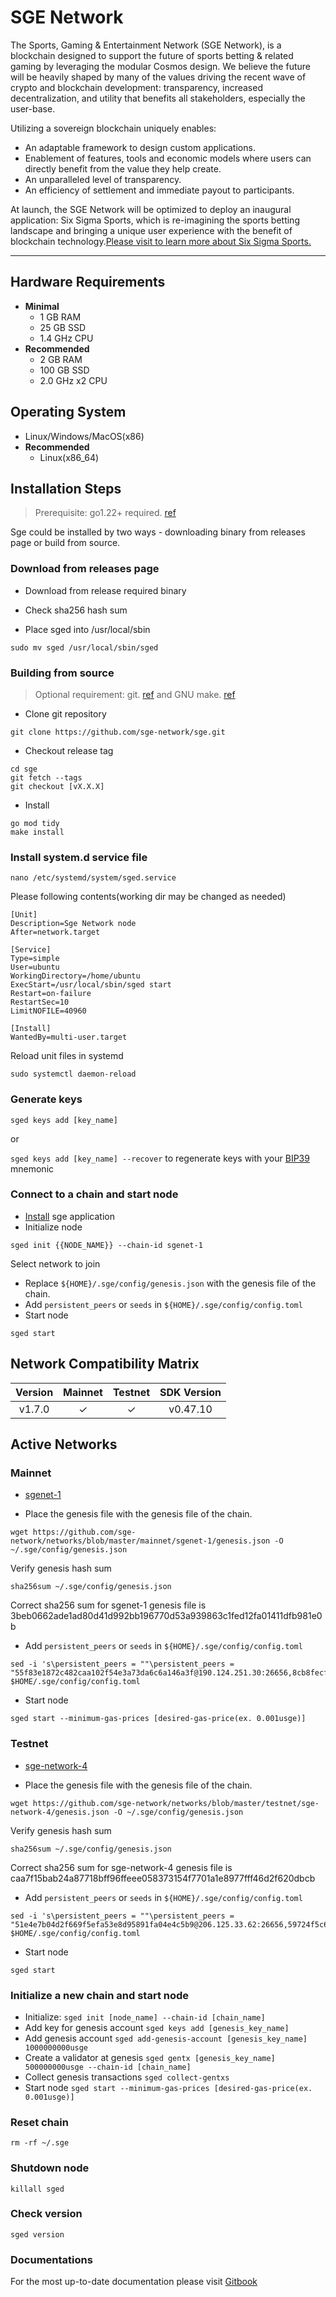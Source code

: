 # SGE Network

The Sports, Gaming & Entertainment Network (SGE Network), is a blockchain
designed to support the future of sports betting & related gaming by
leveraging the modular Cosmos design. We believe the future will be heavily shaped by many of the values driving the recent wave of crypto and blockchain development: transparency, increased decentralization, and utility that benefits all stakeholders, especially the user-base.

Utilizing a sovereign blockchain uniquely enables:

- An adaptable framework to design custom applications.
- Enablement of features, tools and economic models where users can directly benefit from the value they help create.
- An unparalleled level of transparency.
- An efficiency of settlement and immediate payout to participants.

At launch, the SGE Network will be optimized to deploy an inaugural application: Six Sigma Sports, which is re-imagining the sports betting landscape and bringing a unique user experience with the benefit of blockchain technology.[Please visit to learn more about Six Sigma Sports.](https://sixsigmasports.io/)

---

## Hardware Requirements

- **Minimal**
  - 1 GB RAM
  - 25 GB SSD
  - 1.4 GHz CPU
- **Recommended**
  - 2 GB RAM
  - 100 GB SSD
  - 2.0 GHz x2 CPU

## Operating System

- Linux/Windows/MacOS(x86)
- **Recommended**
  - Linux(x86_64)

## Installation Steps
>
>Prerequisite: go1.22+ required. [ref](https://golang.org/doc/install)

Sge could be installed by two ways - downloading binary from releases page or build from source.

### Download from releases page

- Download from release required binary

- Check sha256 hash sum

- Place sged into /usr/local/sbin

```shell
sudo mv sged /usr/local/sbin/sged
```

### Building from source
>
>Optional requirement: git. [ref](https://github.com/git/git) and GNU make. [ref](https://www.gnu.org/software/make/manual/html_node/index.html)

- Clone git repository

```shell
git clone https://github.com/sge-network/sge.git
```

- Checkout release tag

```shell
cd sge
git fetch --tags
git checkout [vX.X.X]
```

- Install

```shell
go mod tidy
make install
```

### Install system.d service file

```shell
nano /etc/systemd/system/sged.service
```

Please following contents(working dir may be changed as needed)

```systemd
[Unit]
Description=Sge Network node
After=network.target

[Service]
Type=simple
User=ubuntu
WorkingDirectory=/home/ubuntu
ExecStart=/usr/local/sbin/sged start
Restart=on-failure
RestartSec=10
LimitNOFILE=40960

[Install]
WantedBy=multi-user.target
```

Reload unit files in systemd

```shell
sudo systemctl daemon-reload
```

### Generate keys

`sged keys add [key_name]`

or

`sged keys add [key_name] --recover` to regenerate keys with your [BIP39](https://github.com/bitcoin/bips/tree/master/bip-0039) mnemonic

### Connect to a chain and start node

- [Install](#installation-steps) sge application
- Initialize node

```shell
sged init {{NODE_NAME}} --chain-id sgenet-1
```

Select network to join

- Replace `${HOME}/.sge/config/genesis.json` with the genesis file of the chain.
- Add `persistent_peers` or `seeds` in `${HOME}/.sge/config/config.toml`
- Start node

```shell
sged start
```

## Network Compatibility Matrix

| Version | Mainnet | Testnet | SDK Version |
|:-------:|:-------:|:-------:|:-----------:|
|  v1.7.0 |    ✓    |    ✓    |   v0.47.10  |

## Active Networks

### Mainnet

- [sgenet-1](https://github.com/sge-network/networks/tree/master/mainnet/sgenet-1)

- Place the genesis file with the genesis file of the chain.

```shell
wget https://github.com/sge-network/networks/blob/master/mainnet/sgenet-1/genesis.json -O ~/.sge/config/genesis.json
```

Verify genesis hash sum

```shell
sha256sum ~/.sge/config/genesis.json
```

Correct sha256 sum for sgenet-1 genesis file is 3beb0662ade1ad80d41d992bb196770d53a939863c1fed12fa01411dfb981e0b

- Add `persistent_peers` or `seeds` in `${HOME}/.sge/config/config.toml`

```shell
sed -i 's\persistent_peers = ""\persistent_peers = "55f83e1872c482caa102f54e3a73da6c6a146a3f@190.124.251.30:26656,8cb8fecf6470ceaba3f2e7b7c3442b19bd692dea@34.168.149.213:26656,be9721fb11f2ace5b59d26710b4a0d5467ddc8c9@136.243.67.44:17756,d09a5df7a13c758928ab1de0dc7342cab2e7b686@74.50.74.98:36656,401a4986e78fe74dd7ead9363463ba4c704d8759@38.146.3.183:17756,6aa15d14b1e7dadb1923e5701b22c6e370612c29@136.243.67.189:17756,033d3698baf8488429cf2af86ce7d7ad81780a39@[2001:bc8:702:1841::226]:26656,6e0bfbf0c69e60158b310783d129141f88a3c228@5.181.190.81:26656,af9d9bd15ca597eb77dab73c56b0ae51bafcbb28@142.132.202.86:16656,88f341a9670494c3d529934dc578eec1b00f4aa1@141.94.168.85:26656,a44284e563c31676f1c06ff08315d9642e0a6f59@103.230.87.171:26656,17da9d2fea9d6d431d390c3b9575547d8881da2b@185.16.39.190:11156"\g' $HOME/.sge/config/config.toml
```

- Start node

```shell
sged start --minimum-gas-prices [desired-gas-price(ex. 0.001usge)]
```

### Testnet

- [sge-network-4](https://github.com/sge-network/networks/tree/master/testnet/sge-network-4)

- Place the genesis file  with the genesis file of the chain.

```shell
wget https://github.com/sge-network/networks/blob/master/testnet/sge-network-4/genesis.json -O ~/.sge/config/genesis.json
```

Verify genesis hash sum

```shell
sha256sum ~/.sge/config/genesis.json
```

Correct sha256 sum for sge-network-4 genesis file is caa7f15bab24a87718bff96ffeee058373154f7701a1e8977fff46d2f620dbcb

- Add `persistent_peers` or `seeds` in `${HOME}/.sge/config/config.toml`

```shell
sed -i 's\persistent_peers = ""\persistent_peers = "51e4e7b04d2f669f5efa53e8d95891fa04e4c5b9@206.125.33.62:26656,59724f5c6232b1d10507e08b9a9f2ff14181a779@51.195.61.9:20656,7f06552a64b0eed2c4ebd15003a360dbb752e9ce@50.19.180.153:26656,1ae72dbbd1e0143cf2a69441e45eec6dc9212410@52.44.14.245:26656,1e5f1fa5725ab5e09209b7935c6ea3f57b2711ed@[2a01:4f9:1a:9462::3]:26656,13408a5d533afc428a235aa7f58915302c3fccb6@185.246.86.199:26656,7bd23b2967a99b19800282c34b5f509ada38c9ab@52.44.14.245:26656,a37dfffae53ba7a80ef1a54c6906c2072985a3ee@65.108.2.41:56656,476a6214e6abbf038f1e489a3062d62e243150b3@147.135.105.3:26656,1d8dd9667f7a5e83370603fc635a0f0ed7a360d1@50.19.180.153:26656,94f40d2af393be3751518e15818c445632a712a4@84.46.246.109:26656,f5a8e867ae61da981adfb2e142555064694ef541@57.128.37.47:26656,3819c7aebf9ec5f3694747ea3c061b91f555c590@148.251.177.108:17756,58556b5fb572e20d41ce686149ab7b1646ad63a9@65.108.15.170:26656,02ed7e4128bf0bc72a69696aa9157234e0f1e39e@38.146.3.184:17256,e6ad3d00958fafd19f15fa3f151dac8dd8d48c80@5.42.76.30:26656"\g' $HOME/.sge/config/config.toml
```

- Start node

```shell
sged start
```

### Initialize a new chain and start node

- Initialize: `sged init [node_name] --chain-id [chain_name]`
- Add key for genesis account `sged keys add [genesis_key_name]`
- Add genesis account `sged add-genesis-account [genesis_key_name] 1000000000usge`
- Create a validator at genesis `sged gentx [genesis_key_name] 500000000usge --chain-id [chain_name]`
- Collect genesis transactions `sged collect-gentxs`
- Start node `sged start --minimum-gas-prices [desired-gas-price(ex. 0.001usge)]`

### Reset chain

```shell
rm -rf ~/.sge
```

### Shutdown node

```shell
killall sged
```

### Check version

```shell
sged version
```

### Documentations

For the most up-to-date documentation please visit [Gitbook](https://sgenetwork.gitbook.io/documentation-1/)
